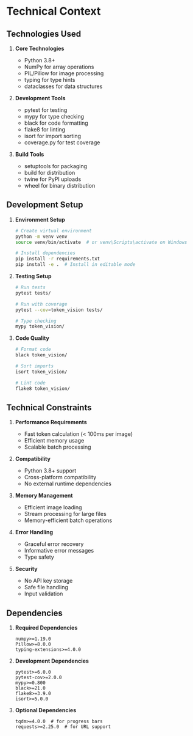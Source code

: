 # Technical Context

## Technologies Used
1. **Core Technologies**
   - Python 3.8+
   - NumPy for array operations
   - PIL/Pillow for image processing
   - typing for type hints
   - dataclasses for data structures

2. **Development Tools**
   - pytest for testing
   - mypy for type checking
   - black for code formatting
   - flake8 for linting
   - isort for import sorting
   - coverage.py for test coverage

3. **Build Tools**
   - setuptools for packaging
   - build for distribution
   - twine for PyPI uploads
   - wheel for binary distribution

## Development Setup
1. **Environment Setup**
   ```bash
   # Create virtual environment
   python -m venv venv
   source venv/bin/activate  # or venv\Scripts\activate on Windows

   # Install dependencies
   pip install -r requirements.txt
   pip install -e .  # Install in editable mode
   ```

2. **Testing Setup**
   ```bash
   # Run tests
   pytest tests/
   
   # Run with coverage
   pytest --cov=token_vision tests/
   
   # Type checking
   mypy token_vision/
   ```

3. **Code Quality**
   ```bash
   # Format code
   black token_vision/
   
   # Sort imports
   isort token_vision/
   
   # Lint code
   flake8 token_vision/
   ```

## Technical Constraints
1. **Performance Requirements**
   - Fast token calculation (< 100ms per image)
   - Efficient memory usage
   - Scalable batch processing

2. **Compatibility**
   - Python 3.8+ support
   - Cross-platform compatibility
   - No external runtime dependencies

3. **Memory Management**
   - Efficient image loading
   - Stream processing for large files
   - Memory-efficient batch operations

4. **Error Handling**
   - Graceful error recovery
   - Informative error messages
   - Type safety

5. **Security**
   - No API key storage
   - Safe file handling
   - Input validation

## Dependencies
1. **Required Dependencies**
   ```
   numpy>=1.19.0
   Pillow>=8.0.0
   typing-extensions>=4.0.0
   ```

2. **Development Dependencies**
   ```
   pytest>=6.0.0
   pytest-cov>=2.0.0
   mypy>=0.800
   black>=21.0
   flake8>=3.9.0
   isort>=5.0.0
   ```

3. **Optional Dependencies**
   ```
   tqdm>=4.0.0  # for progress bars
   requests>=2.25.0  # for URL support
   ``` 